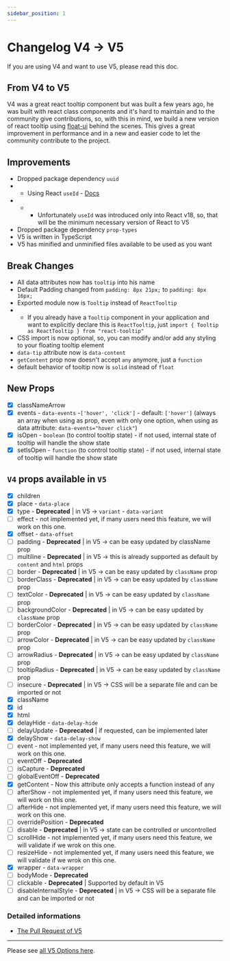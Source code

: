 ```yaml
---
sidebar_position: 1
---
```


# Changelog V4 -> V5

If you are using V4 and want to use V5, please read this doc.

## From V4 to V5

V4 was a great react tooltip component but was built a few years ago, he was built with react class components and it's hard to maintain and to the community give contributions, so, with this in mind, we build a new version of react tooltip using [float-ui](https://floating-ui.com/) behind the scenes. This gives a great improvement in performance and in a new and easier code to let the community contribute to the project.

## Improvements

- Dropped package dependency `uuid`
- - Using React `useId` - [Docs](https://reactjs.org/docs/hooks-reference.html#useid)
- - - Unfortunately `useId` was introduced only into React v18, so, that will be the minimum necessary version of React to V5
- Dropped package dependency `prop-types`
- V5 is written in TypeScript
- V5 has minified and unminified files available to be used as you want

## Break Changes

- All data attributes now has `tooltip` into his name
- Default Padding changed from `padding: 8px 21px;` to `padding: 8px 16px;`
- Exported module now is `Tooltip` instead of `ReactTooltip`
- - If you already have a `Tooltip` component in your application and want to explicitly declare this is `ReactTooltip`, just `import { Tooltip as ReactTooltip } from "react-tooltip"`
- CSS import is now optional, so, you can modify and/or add any styling to your floating tooltip element
- `data-tip` attribute now is `data-content`
- `getContent` prop now doesn't accept `any` anymore, just a `function`
- default behavior of tooltip now is `solid` instead of `float`

## New Props

- [x] classNameArrow
- [x] events - `data-events` -`['hover', 'click']` - default: `['hover']` (always an array when using as prop, even with only one option, when using as data attribute: `data-events="hover click"`)
- [x] isOpen - `boolean` (to control tooltip state) - if not used, internal state of tooltip will handle the show state
- [x] setIsOpen - `function` (to control tooltip state) - if not used, internal state of tooltip will handle the show state

## `V4` props available in `V5`

- [x] children
- [x] place - `data-place`
- [x] type - **Deprecated** | in V5 -> `variant` - `data-variant`
- [ ] effect - not implemented yet, if many users need this feature, we will work on this one.
- [x] offset - `data-offset`
- [ ] padding - **Deprecated** | in V5 -> can be easy updated by className prop
- [ ] multiline - **Deprecated** | in V5 -> this is already supported as default by `content` and `html` props
- [ ] border - **Deprecated** | in V5 -> can be easy updated by `className` prop
- [ ] borderClass - **Deprecated** | in V5 -> can be easy updated by `className` prop
- [ ] textColor - **Deprecated** | in V5 -> can be easy updated by `className` prop
- [ ] backgroundColor - **Deprecated** | in V5 -> can be easy updated by `className` prop
- [ ] borderColor - **Deprecated** | in V5 -> can be easy updated by `className` prop
- [ ] arrowColor - **Deprecated** | in V5 -> can be easy updated by `className` prop
- [ ] arrowRadius - **Deprecated** | in V5 -> can be easy updated by `className` prop
- [ ] tooltipRadius - **Deprecated** | in V5 -> can be easy updated by `className` prop
- [ ] insecure - **Deprecated** | in V5 -> CSS will be a separate file and can be imported or not
- [x] className
- [x] id
- [x] html
- [x] delayHide - `data-delay-hide`
- [ ] delayUpdate - **Deprecated** | if requested, can be implemented later
- [x] delayShow - `data-delay-show`
- [ ] event - not implemented yet, if many users need this feature, we will work on this one.
- [ ] eventOff - **Deprecated**
- [ ] isCapture - **Deprecated**
- [ ] globalEventOff - **Deprecated**
- [x] getContent - Now this attribute only accepts a function instead of any
- [ ] afterShow - not implemented yet, if many users need this feature, we will work on this one.
- [ ] afterHide - not implemented yet, if many users need this feature, we will work on this one.
- [ ] overridePosition - **Deprecated**
- [ ] disable - **Deprecated** | in V5 -> state can be controlled or uncontrolled
- [ ] scrollHide - not implemented yet, if many users need this feature, we will validate if we wrok on this one.
- [ ] resizeHide - not implemented yet, if many users need this feature, we will validate if we wrok on this one.
- [x] wrapper - `data-wrapper`
- [ ] bodyMode - **Deprecated**
- [ ] clickable - **Deprecated** | Supported by default in V5
- [ ] disableInternalStyle - **Deprecated** | in V5 -> CSS will be a separate file and can be imported or not

### Detailed informations

- [The Pull Request of V5](https://github.com/ReactTooltip/react-tooltip/pull/820)

---

Please see [all V5 Options here](../options.mdx).
